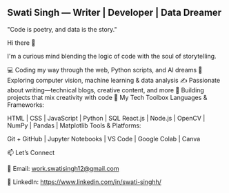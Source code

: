 

##  Swati Singh — Writer | Developer | Data Dreamer
"Code is poetry, and data is the story."

Hi there 👋

I'm a curious mind blending the logic of code with the soul of storytelling.

💻 Coding my way through the web, Python scripts, and AI dreams
🧠 Exploring computer vision, machine learning & data analysis
✍️ Passionate about writing—technical blogs, creative content, and more
🎨 Building projects that mix creativity with code
🧠 My Tech Toolbox
Languages & Frameworks:

HTML | CSS | JavaScript | Python | SQL
React.js | Node.js | OpenCV | NumPy | Pandas | Matplotlib
Tools & Platforms:

Git + GitHub | Jupyter Notebooks | VS Code | Google Colab | Canva

📫 Let’s Connect

📧 Email: work.swatisingh12@gmail.com

💼 LinkedIn: https://www.linkedin.com/in/swati-singhh/
